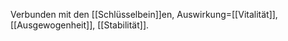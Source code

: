 Verbunden mit den [[Schlüsselbein]]en, Auswirkung=[[Vitalität]], [[Ausgewogenheit]], [[Stabilität]].
